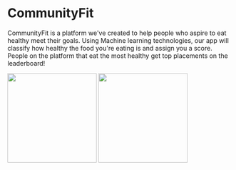 # CommunityFit
CommunityFit is a platform we've created to help people who aspire to eat healthy meet their goals. Using Machine learning technologies, our app will classify how healthy the food you're eating is and assign you a score. People on the platform that eat the most healthy get top placements on the leaderboard!

<img src="https://github.com/Sampreeth04/TISBHacks21/blob/main/communityfit_app/screenshots/loginPage.png" width="200">
<img src="https://github.com/Sampreeth04/TISBHacks21/blob/main/communityfit_app/screenshots/landingPage.png" width="200">
